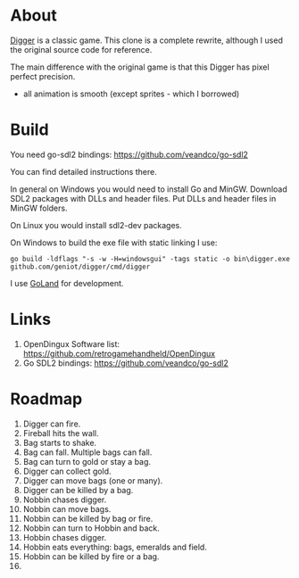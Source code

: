 # About
[Digger](https://www.digger.org/) is a classic game. This clone is a complete rewrite, 
although I used the original source code for reference.

The main difference with the original game is that this Digger has pixel perfect precision. 

- all animation is smooth (except sprites - which I borrowed)

# Build

You need go-sdl2 bindings: https://github.com/veandco/go-sdl2

You can find detailed instructions there.

In general on Windows you would need to install Go and MinGW. 
Download SDL2 packages with DLLs and header files. 
Put DLLs and header files in MinGW folders. 

On Linux you would install sdl2-dev packages.

On Windows to build the exe file with static linking I use: 

`go build -ldflags "-s -w -H=windowsgui" -tags static -o bin\digger.exe github.com/geniot/digger/cmd/digger`

I use [GoLand](https://www.jetbrains.com/go/) for development.

# Links
1. OpenDingux Software list: https://github.com/retrogamehandheld/OpenDingux
2. Go SDL2 bindings: https://github.com/veandco/go-sdl2

# Roadmap
1. Digger can fire. 
2. Fireball hits the wall.
2. Bag starts to shake. 
3. Bag can fall. Multiple bags can fall.
4. Bag can turn to gold or stay a bag.
3. Digger can collect gold.
4. Digger can move bags (one or many).
4. Digger can be killed by a bag.
5. Nobbin chases digger.
6. Nobbin can move bags.
7. Nobbin can be killed by bag or fire.
8. Nobbin can turn to Hobbin and back.
8. Hobbin chases digger.
9. Hobbin eats everything: bags, emeralds and field.
11. Hobbin can be killed by fire or a bag.
12. 